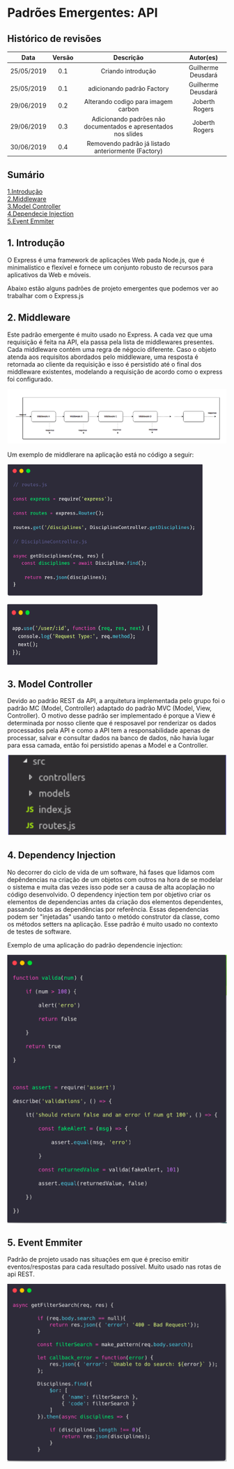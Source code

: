 # Padrões Emergentes: API

## Histórico de revisões
|   Data   |  Versão  |        Descrição       |          Autor(es)         |
|:--------:|:--------:|:----------------------:|:---------------------------:|
| 25/05/2019  | 0.1  | Criando introdução  | Guilherme Deusdará |
| 25/05/2019  | 0.1  | adicionando padrão Factory  | Guilherme Deusdará |
| 29/06/2019  | 0.2  | Alterando codigo para imagem carbon | Joberth Rogers |
| 29/06/2019 | 0.3 | Adicionando padrões não documentados e apresentados nos slides | Joberth Rogers |
| 30/06/2019 | 0.4 | Removendo padrão já listado anteriormente (Factory) |

## Sumário
[1.Introdução](#1-Introdução) <br>
[2.Middleware ](#2-middleware) <br>
[3.Model Controller ](#3-model-controller) <br>
[4.Dependecie Injection ](#4-dependency-injection) <br>
[5.Event Emmiter ](#5-event-emmiter) <br>

## 1. Introdução

O Express é uma framework de aplicações Web pada Node.js, que é minimalístico e flexível e fornece um conjunto robusto de recursos para aplicativos da Web e móveis.

Abaixo estão alguns padrões de projeto emergentes que podemos ver ao trabalhar com o Express.js

## 2. Middleware

Este padrão emergente é muito usado no Express. A cada vez que uma requisição é feita na API, ela passa pela lista de middlewares presentes. Cada middleware contém uma regra de négocio diferente. Caso o objeto atenda aos requisitos abordados pelo middleware, uma resposta é retornada ao cliente da requisição e isso é persistido até o final dos middleware existentes, modelando a requisição de acordo como o express foi configurado. 

[![middleware](img/middleware.png)](img/middleware)

Um exemplo de middlerare na aplicação está no código a seguir:

[![middleware2](img/middleware-example.png)](img/middleware-example.png)

[![middleware2](img/middleware-example2.png)](img/middleware-example2.png)

## 3. Model Controller

Devido ao padrão REST da API, a arquitetura implementada pelo grupo foi o padrão MC (Model, Controller) adaptado do padrão MVC (Model, View, Controller). O motivo desse padrão ser implementado é porque a View é determinada por nosso cliente que é resposavel por renderizar os dados processados pela API e como a API tem a responsabilidade apenas de processar, salvar e consultar dados na banco de dados, não havia lugar para essa camada, então foi persistido apenas a Model e a Controller.

[![MC](img/MC.png)](img/MC.png)

## 4. Dependency Injection

 No decorrer do ciclo de vida de um software, há fases que lidamos com depêndencias na criação de um objetos com outros na hora de se modelar o sistema e muita das vezes isso pode ser a causa de alta acoplação no código desenvolvido. O dependency injection tem por objetivo criar os elementos de dependencias antes da criação dos elementos dependentes, passando todas as dependências por referência. Essas dependencias podem ser "injetadas" usando tanto o metódo construtor da classe, como os métodos setters na aplicação. Esse padrão é muito usado no contexto de testes de software.

Exemplo de uma aplicação do padrão dependencie injection:

 [![dependecie-injection](img/dependencie-injection.png)](img/dependencie-injection.png)

## 5. Event Emmiter

Padrão de projeto usado nas situações em que é preciso emitir eventos/respostas para cada resultado possível. Muito usado nas rotas de api REST.

 [![event-emmiter](img/eventEmmiter.png)](img/eventEmmiter.png)